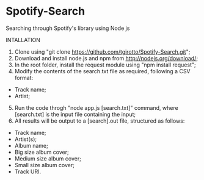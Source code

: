 # Spotify-Search
Searching through Spotify's library using Node js


INTALLATION

1. Clone using "git clone https://github.com/tgirotto/Spotify-Search.git";
2. Download and install node.js and npm from http://nodejs.org/download/;
3. In the root folder, install the request module using "npm install request";
4. Modify the contents of the search.txt file as required, following a CSV 	format:
  - Track name;
  - Artist;
5. Run the code throgh "node app.js [search.txt]" command, where [search.txt] is the input file containing the input;
6. All results will be output to a [search].out file, structured as follows:
- Track name;
- Artist(s);
- Album name;
- Big size album cover;
- Medium size album cover;
- Small size album cover;
- Track URI.
